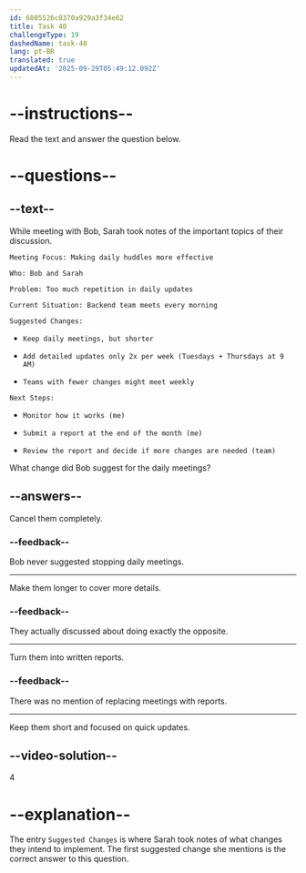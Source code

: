 ```yaml
---
id: 6805526c0370a929a3f34e62
title: Task 40
challengeType: 19
dashedName: task-40
lang: pt-BR
translated: true
updatedAt: '2025-09-29T05:49:12.092Z'
---
```


<!-- READING -->

# --instructions--

Read the text and answer the question below.

# --questions--

## --text--

While meeting with Bob, Sarah took notes of the important topics of their discussion.

`Meeting Focus: Making daily huddles more effective`

`Who: Bob and Sarah`

`Problem: Too much repetition in daily updates`

`Current Situation: Backend team meets every morning`

`Suggested Changes:`

- `Keep daily meetings, but shorter`

- `Add detailed updates only 2x per week (Tuesdays + Thursdays at 9 AM)`

- `Teams with fewer changes might meet weekly`

`Next Steps:`

- `Monitor how it works (me)`

- `Submit a report at the end of the month (me)`

- `Review the report and decide if more changes are needed (team)`

What change did Bob suggest for the daily meetings?

## --answers--

Cancel them completely.

### --feedback--

Bob never suggested stopping daily meetings.

---

Make them longer to cover more details.

### --feedback--

They actually discussed about doing exactly the opposite.

---

Turn them into written reports.

### --feedback--

There was no mention of replacing meetings with reports.

---

Keep them short and focused on quick updates.

## --video-solution--

4

# --explanation--

The entry `Suggested Changes` is where Sarah took notes of what changes they intend to implement. The first suggested change she mentions is the correct answer to this question.
